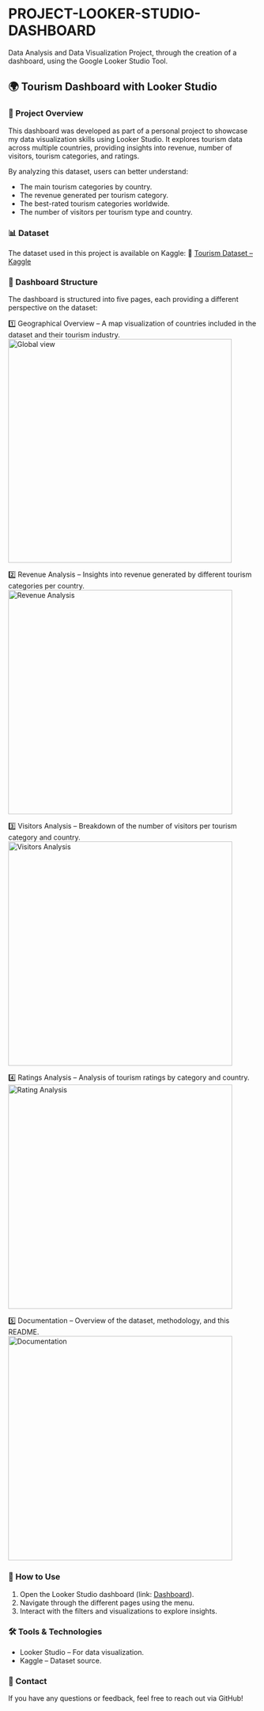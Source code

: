 # PROJECT-LOOKER-STUDIO-DASHBOARD
Data Analysis and Data Visualization Project, through the creation of a dashboard, using the Google Looker Studio Tool.

## 🌍 Tourism Dashboard with Looker Studio
### 📌 Project Overview
This dashboard was developed as part of a personal project to showcase my data visualization skills using Looker Studio. It explores tourism data across multiple countries, providing insights into revenue, number of visitors, tourism categories, and ratings.

By analyzing this dataset, users can better understand:
- The main tourism categories by country.
- The revenue generated per tourism category.
- The best-rated tourism categories worldwide.
- The number of visitors per tourism type and country.

### 📊 Dataset
The dataset used in this project is available on Kaggle:
🔗 [Tourism Dataset – Kaggle](https://www.kaggle.com/datasets/umeradnaan/tourism-dataset/data)

### 📜 Dashboard Structure
The dashboard is structured into five pages, each providing a different perspective on the dataset:

1️⃣ Geographical Overview – A map visualization of countries included in the dataset and their tourism industry.
<img width="452" alt="Global view" src="https://github.com/user-attachments/assets/2c3ab088-16eb-4b74-97dc-953bbc3d884b" />

2️⃣ Revenue Analysis – Insights into revenue generated by different tourism categories per country.
<img width="453" alt="Revenue Analysis" src="https://github.com/user-attachments/assets/23bc29bf-8fe8-427a-9c9b-25ff701a3394" />

3️⃣ Visitors Analysis – Breakdown of the number of visitors per tourism category and country.
<img width="453" alt="Visitors Analysis" src="https://github.com/user-attachments/assets/5819acd5-5ae0-42e8-9e14-a0119b55a175" />

4️⃣ Ratings Analysis – Analysis of tourism ratings by category and country.
<img width="453" alt="Rating Analysis" src="https://github.com/user-attachments/assets/00214302-99f9-4db9-8076-7a8338de5ca5" />

5️⃣ Documentation – Overview of the dataset, methodology, and this README.
<img width="453" alt="Documentation" src="https://github.com/user-attachments/assets/97951700-40d7-459f-8ef4-656d46d9386f" />


### 🚀 How to Use
1) Open the Looker Studio dashboard (link: [Dashboard](https://lookerstudio.google.com/s/voMXbGbqX-Q)).
2) Navigate through the different pages using the menu.
3) Interact with the filters and visualizations to explore insights.

### 🛠️ Tools & Technologies
- Looker Studio – For data visualization.
- Kaggle – Dataset source.

### 📩 Contact
If you have any questions or feedback, feel free to reach out via GitHub!
